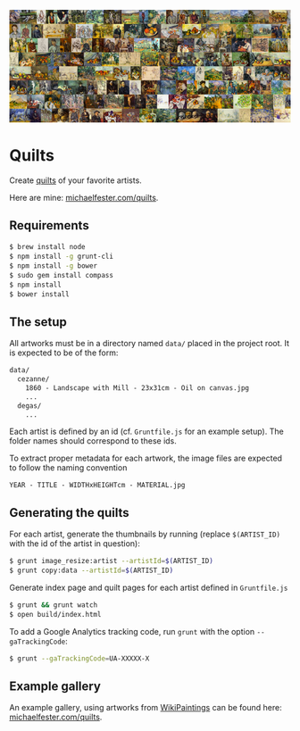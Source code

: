 ![Cézanne quilt](https://github.com/michaelfester/artquilts/raw/master/doc/images/quilt.png)

Quilts
======

Create [quilts](http://imagequilts.com/) of your favorite artists.

Here are mine: [michaelfester.com/quilts](http://michaelfester.com/quilts).

## Requirements

```bash
$ brew install node
$ npm install -g grunt-cli
$ npm install -g bower
$ sudo gem install compass
$ npm install
$ bower install
```

## The setup

All artworks must be in a directory named `data/` placed in the project root. It is expected to be of the form:

```
data/
  cezanne/
    1860 - Landscape with Mill - 23x31cm - Oil on canvas.jpg
    ...
  degas/
    ...
```

Each artist is defined by an id (cf. `Gruntfile.js` for an example setup). The folder
names should correspond to these ids.

To extract proper metadata for each artwork, the image files are expected to follow the naming convention

```
YEAR - TITLE - WIDTHxHEIGHTcm - MATERIAL.jpg
```

## Generating the quilts

For each artist, generate the thumbnails by running (replace `$(ARTIST_ID)` with the id of the artist in question):

```bash
$ grunt image_resize:artist --artistId=$(ARTIST_ID)
$ grunt copy:data --artistId=$(ARTIST_ID)
```

Generate index page and quilt pages for each artist defined in `Gruntfile.js`

```bash
$ grunt && grunt watch
$ open build/index.html
```

To add a Google Analytics tracking code, run `grunt` with the option `--gaTrackingCode`:

```bash
$ grunt --gaTrackingCode=UA-XXXXX-X
```

## Example gallery

An example gallery, using artworks from [WikiPaintings](http://www.wikipaintings.org/) can be found here: [michaelfester.com/quilts](http://michaelfester.com/quilts).